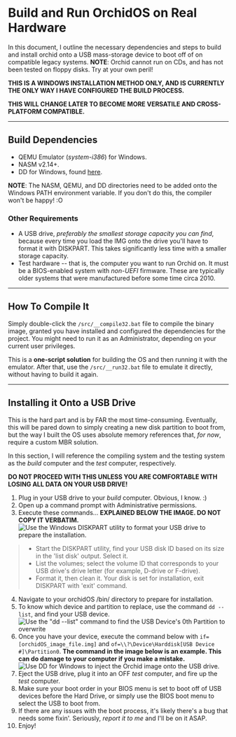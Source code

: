 # Build and Run OrchidOS on Real Hardware
In this document, I outline the necessary dependencies and steps to build and install orchid onto a USB mass-storage device to boot off of on compatible legacy systems. **NOTE**: Orchid cannot run on CDs, and has not been tested on floppy disks. Try at your own peril!

**THIS IS A WINDOWS INSTALLATION METHOD ONLY, AND IS CURRENTLY THE ONLY WAY I HAVE CONFIGURED THE BUILD PROCESS.**

**THIS WILL CHANGE LATER TO BECOME MORE VERSATILE AND CROSS-PLATFORM COMPATIBLE.**

---

## Build Dependencies
- QEMU Emulator (_system-i386_) for Windows.
- NASM v2.14+.
- DD for Windows, found [here](http://www.chrysocome.net/dd).

**NOTE**: The NASM, QEMU, and DD directories need to be added onto the Windows PATH environment variable. If you don't do this, the compiler won't be happy! :O

### Other Requirements
- A USB drive, _preferably the smallest storage capacity you can find_, because every time you load the IMG onto the drive you'll have to format it with DISKPART. This takes significantly less time with a smaller storage capacity.
- Test hardware -- that is, the computer you want to run Orchid on. It must be a BIOS-enabled system with _non-UEFI_ firmware. These are typically older systems that were manufactured before some time circa 2010.

---

## How To Compile It
Simply double-click the `/src/__compile32.bat` file to compile the binary image, granted you have installed and configured the dependencies for the project. You might need to run it as an Administrator, depending on your current user privileges.

This is a **one-script solution** for building the OS and then running it with the emulator. After that, use the `/src/__run32.bat` file to emulate it directly, without having to build it again.

***

## Installing it Onto a USB Drive
This is the hard part and is by FAR the most time-consuming. Eventually, this will be pared down to simply creating a new disk partition to boot from, but the way I built the OS uses absolute memory references that, _for now_, require a custom MBR solution.

In this section, I will reference the compiling system and the testing system as the _build_ computer and the _test_ computer, respectively.

**DO NOT PROCEED WITH THIS UNLESS YOU ARE COMFORTABLE WITH LOSING ALL DATA ON YOUR USB DRIVE!**

1. Plug in your USB drive to your _build_ computer. Obvious, I know. :)
2. Open up a command prompt with Administrative permissions.
3. Execute these commands... **EXPLAINED BELOW THE IMAGE. DO NOT COPY IT VERBATIM.**
![Use the Windows DISKPART utility to format your USB drive to prepare the installation.](https://github.com/ZacharyPuhl/OrchidOS_x86/blob/master/res/documentation_imgs/diskpart_cleaning.png "Using DISKPART to format your OrchidOS USB Drive...")
> - Start the DISKPART utility, find your USB disk ID based on its size in the 'list disk' output. Select it.
> - List the volumes; select the volume ID that corresponds to your USB drive's drive letter (for example, D-drive or F-drive).
> - Format it, then clean it. Your disk is set for installation, exit DISKPART with 'exit' command.
4. Navigate to your orchidOS /bin/ directory to prepare for installation.
5. To know which device and partition to replace, use the command `dd --list`, and find your USB device.
![Use the "dd --list" command to find the USB Device's 0th Partition to overwrite](https://github.com/ZacharyPuhl/OrchidOS_x86/blob/master/res/documentation_imgs/dd_--list.png "Finding the USB Device's 0th Partition to overwrite.")
6. Once you have your device, execute the command below with `if=[orchidOS_image_file.img]` and `of=\\?\Device\Harddisk[USB Device
 #]\Partition0`. **The command in the image below is an example. This can do damage to your computer if you make a mistake.**
![Use DD for Windows to inject the Orchid image onto the USB drive.](https://github.com/ZacharyPuhl/OrchidOS_x86/blob/master/res/documentation_imgs/dd_cmd.png "Using the DD for Windows utility to inject the orchidOS image onto the MBR of the USB drive.")
7. Eject the USB drive, plug it into an OFF _test_ computer, and fire up the _test_ computer.
8. Make sure your boot order in your BIOS menu is set to boot off of USB devices before the Hard Drive, or simply use the BIOS boot menu to select the USB to boot from.
9. If there are any issues with the boot process, it's likely there's a bug that needs some fixin'. Seriously, _report it to me_ and I'll be on it ASAP.
10. Enjoy!
